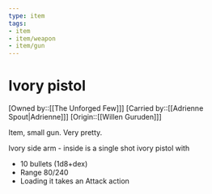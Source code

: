 ```yaml
---
type: item
tags:
- item
- item/weapon
- item/gun
---
```


# Ivory pistol

[Owned by::[[The Unforged Few]]]
[Carried by::[[Adrienne Spout|Adrienne]]]
[Origin::[[Willen Guruden]]]

Item, small gun. Very pretty. 

Ivory side arm - inside is a single shot ivory pistol with 
- 10 bullets (1d8+dex)
- Range 80/240
-  Loading it takes an Attack action    
